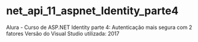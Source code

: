 # net_api_11_aspnet_Identity_parte4
Alura - Curso de ASP.NET Identity parte 4: Autenticação mais segura com 2 fatores
Versão do Visual Studio utilizada: 2017
